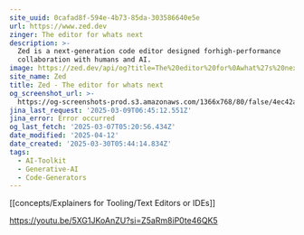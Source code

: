 ```yaml
---
site_uuid: 0cafad8f-594e-4b73-85da-303586640e5e
url: https://www.zed.dev
zinger: The editor for whats next
description: >-
  Zed is a next-generation code editor designed forhigh-performance
  collaboration with humans and AI.
image: https://zed.dev/api/og?title=The%20editor%20for%0Awhat%27s%20next
site_name: Zed
title: Zed - The editor for whats next
og_screenshot_url: >-
  https://og-screenshots-prod.s3.amazonaws.com/1366x768/80/false/4ec42a68d8a1a84d2e195e4a8a18812ff14585034898a24648bd4e63992c54cc.jpeg
jina_last_request: '2025-03-09T06:45:12.551Z'
jina_error: Error occurred
og_last_fetch: '2025-03-07T05:20:56.434Z'
date_modified: '2025-04-12'
date_created: '2025-03-30T05:44:14.834Z'
tags:
  - AI-Toolkit
  - Generative-AI
  - Code-Generators
---
```


































































[[concepts/Explainers for Tooling/Text Editors or IDEs]]

https://youtu.be/5XG1JKoAnZU?si=Z5aRm8iP0te46QK5
